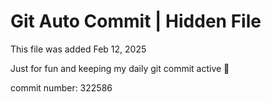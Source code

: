 # Git Auto Commit | Hidden File

This file was added Feb 12, 2025

Just for fun and keeping my daily git commit active 🤪

commit number: 322586
